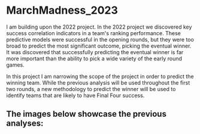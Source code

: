 # MarchMadness_2023

I am building upon the 2022 project. In the 2022 project we discovered key success correlation indicators in a team's ranking performance. These predictive models were successful in the opening rounds, but they were too broad to predict the most significant outcome, picking the eventual winner. It was discovered that successfully predicting the eventual winner is far more important than the ability to pick a wide variety of the early round games. 

In this project I am narrowing the scope of the project in order to predict the winning team. While the previous analysis will be used throughout the first two rounds, a new methodology to predict the winner will be used to identify teams that are likely to have Final Four success. 

## The images below showcase the previous analyses: 
